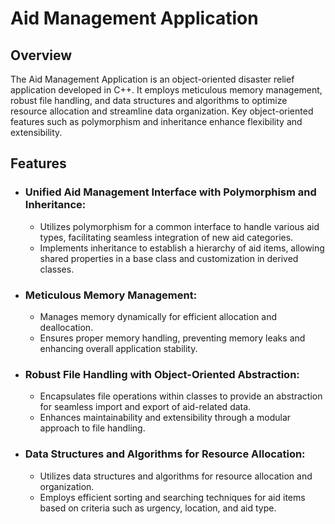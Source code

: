   <h1>Aid Management Application</h1>

  <h2>Overview</h2>
  <p>The Aid Management Application is an object-oriented disaster relief application developed in C++. It employs meticulous memory management, robust file handling, and data structures and algorithms to optimize resource allocation and streamline data organization. Key object-oriented features such as polymorphism and inheritance enhance flexibility and extensibility.</p>

  <h2>Features</h2>

  <ul>
    <li>
      <h3>Unified Aid Management Interface with Polymorphism and Inheritance:</h3>
      <ul>
        <li>Utilizes polymorphism for a common interface to handle various aid types, facilitating seamless integration of new aid categories.</li>
        <li>Implements inheritance to establish a hierarchy of aid items, allowing shared properties in a base class and customization in derived classes.</li>
      </ul>
    </li>
    <li>
      <h3>Meticulous Memory Management:</h3>
      <ul>
        <li>Manages memory dynamically for efficient allocation and deallocation.</li>
        <li>Ensures proper memory handling, preventing memory leaks and enhancing overall application stability.</li>
      </ul>
    </li>
    <li>
      <h3>Robust File Handling with Object-Oriented Abstraction:</h3>
      <ul>
        <li>Encapsulates file operations within classes to provide an abstraction for seamless import and export of aid-related data.</li>
        <li>Enhances maintainability and extensibility through a modular approach to file handling.</li>
      </ul>
    </li>
    <li>
      <h3>Data Structures and Algorithms for Resource Allocation:</h3>
      <ul>
        <li>Utilizes data structures and algorithms for resource allocation and organization.</li>
        <li>Employs efficient sorting and searching techniques for aid items based on criteria such as urgency, location, and aid type.</li>
      </ul>
    </li>
  </ul>
